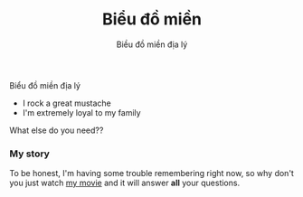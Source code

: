 ﻿---
layout: post
title: Biểu đồ miền
subtitle: Biều đồ miền địa lý
keywords: biểu đồ miền
gh-repo: nguyensonca/gachbongcts
gh-badge: [gạch bông, fork, follow]
tags: [biểu đồ miền, bieu do]
category: Địa lý
comments: true
---

Biểu đồ miền địa lý

- I rock a great mustache
- I'm extremely loyal to my family

What else do you need??

### My story

To be honest, I'm having some trouble remembering right now, so why don't you just watch [my movie](https://en.wikipedia.org/wiki/The_Princess_Bride_%28film%29) and it will answer **all** your questions.
